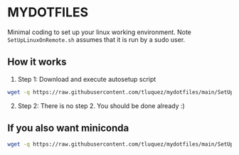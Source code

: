 # MYDOTFILES
Minimal coding to set up your linux working environment. Note `SetUpLinuxOnRemote.sh` assumes that it is run by a sudo user.

## How it works
1. Step 1: Download and execute autosetup script
```bash
wget -q https://raw.githubusercontent.com/tluquez/mydotfiles/main/SetUpLinuxOnRemote.sh -O SetUpLinuxOnRemote.sh && chmod +x SetUpLinuxOnRemote.sh; ./SetUpLinuxOnRemote.sh
```

2. Step 2: There is no step 2. You should be done already :)

## If you also want miniconda
```bash
wget -q https://raw.githubusercontent.com/tluquez/mydotfiles/main/SetUpLinuxOnRemote.sh -O SetUpLinuxOnRemote.sh && chmod +x SetUpLinuxOnRemote.sh; ./SetUpLinuxOnRemote.sh conda
```
